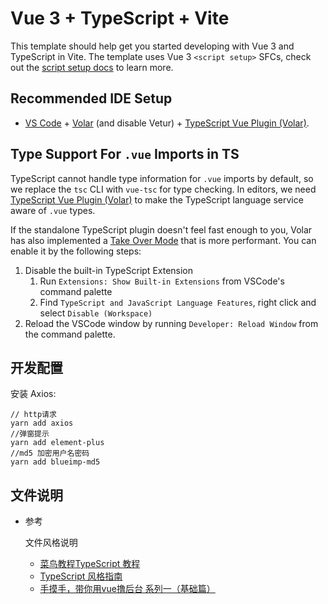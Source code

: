 # Vue 3 + TypeScript + Vite

This template should help get you started developing with Vue 3 and TypeScript in Vite. The template uses Vue 3 `<script setup>` SFCs, check out the [script setup docs](https://v3.vuejs.org/api/sfc-script-setup.html#sfc-script-setup) to learn more.

## Recommended IDE Setup

- [VS Code](https://code.visualstudio.com/) + [Volar](https://marketplace.visualstudio.com/items?itemName=Vue.volar) (and disable Vetur) + [TypeScript Vue Plugin (Volar)](https://marketplace.visualstudio.com/items?itemName=Vue.vscode-typescript-vue-plugin).

## Type Support For `.vue` Imports in TS

TypeScript cannot handle type information for `.vue` imports by default, so we replace the `tsc` CLI with `vue-tsc` for type checking. In editors, we need [TypeScript Vue Plugin (Volar)](https://marketplace.visualstudio.com/items?itemName=Vue.vscode-typescript-vue-plugin) to make the TypeScript language service aware of `.vue` types.

If the standalone TypeScript plugin doesn't feel fast enough to you, Volar has also implemented a [Take Over Mode](https://github.com/johnsoncodehk/volar/discussions/471#discussioncomment-1361669) that is more performant. You can enable it by the following steps:

1. Disable the built-in TypeScript Extension
   1. Run `Extensions: Show Built-in Extensions` from VSCode's command palette
   2. Find `TypeScript and JavaScript Language Features`, right click and select `Disable (Workspace)`
2. Reload the VSCode window by running `Developer: Reload Window` from the command palette.

## 开发配置
安装 Axios:
```
// http请求
yarn add axios
//弹窗提示
yarn add element-plus 
//md5 加密用户名密码
yarn add blueimp-md5 
```

## 文件说明

 - 参考

   文件风格说明
   - [菜鸟教程TypeScript 教程](https://www.runoob.com/typescript/ts-tutorial.html)
   - [TypeScript 风格指南](https://zh-google-styleguide.readthedocs.io/en/latest/google-typescript-styleguide/contents/)
   - [手摸手，带你用vue撸后台 系列一（基础篇）](https://juejin.cn/post/6844903476661583880)
